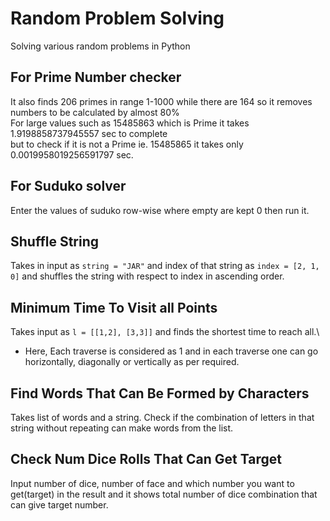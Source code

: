 # Random Problem Solving
Solving various random problems in Python

## For Prime Number checker
It also finds 206 primes in range 1-1000 while there are 164 so it removes numbers to be calculated by almost 80% \
For large values such as 15485863 which is Prime it takes 1.9198858737945557 sec to complete \
but to check if it is not a Prime ie. 15485865 it takes only 0.0019958019256591797 sec.

## For Suduko solver
Enter the values of suduko row-wise where empty are kept 0 then run it.

## Shuffle String
Takes in input as `string = "JAR"` and index of that string as `index = [2, 1, 0]` and shuffles the string with respect to index in ascending order.

## Minimum Time To Visit all Points
Takes input as `l = [[1,2], [3,3]]` and finds the shortest time to reach all.\
* Here, Each traverse is considered as 1 and in each traverse one can go horizontally, diagonally or vertically as per required.

## Find Words That Can Be Formed by Characters
Takes list of words and a string. Check if the combination of letters in that string without repeating can make words from the list.

## Check Num Dice Rolls That Can Get Target
Input number of dice, number of face and which number you want to get(target) in the result and it shows total number of dice combination that can give target number.
